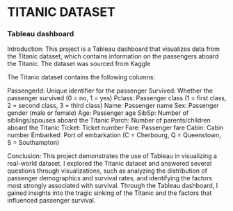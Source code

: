 
# TITANIC DATASET 

### Tableau dashboard





Introduction:
This project is a Tableau dashboard that visualizes data from the Titanic dataset, which contains information on the passengers aboard the Titanic. The dataset was sourced from Kaggle 


The Titanic dataset contains the following columns:

PassengerId: Unique identifier for the passenger
Survived: Whether the passenger survived (0 = no, 1 = yes)
Pclass: Passenger class (1 = first class, 2 = second class, 3 = third class)
Name: Passenger name
Sex: Passenger gender (male or female)
Age: Passenger age
SibSp: Number of siblings/spouses aboard the Titanic
Parch: Number of parents/children aboard the Titanic
Ticket: Ticket number
Fare: Passenger fare
Cabin: Cabin number
Embarked: Port of embarkation (C = Cherbourg, Q = Queenstown, S = Southampton)



Conclusion:
This project demonstrates the use of Tableau in visualizing a real-world dataset. I explored the Titanic dataset and answered several questions through visualizations, such as analyzing the distribution of passenger demographics and survival rates, and identifying the factors most strongly associated with survival. Through the Tableau dashboard,  I gained insights into the tragic sinking of the Titanic and the factors that influenced passenger survival.